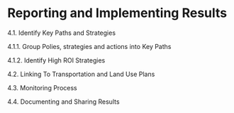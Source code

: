 # Reporting and Implementing Results

4.1. Identify Key Paths and Strategies

4.1.1. Group Polies, strategies and actions into Key Paths

4.1.2. Identify High ROI Strategies

4.2. Linking To Transportation and Land Use Plans

4.3. Monitoring Process

4.4. Documenting and Sharing Results
